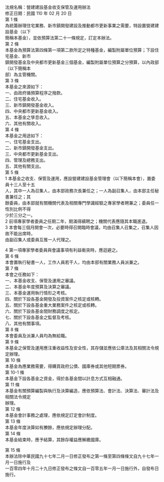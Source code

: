 法規名稱：營建建設基金收支保管及運用辦法  
修正日期：民國 110 年 02 月 20 日  
第 1 條  
為統籌辦理住宅業務、新市鎮開發建設及推動都市更新事業之需要，特設置營建建設基金（以下  
簡稱本基金），並依預算法第二十一條規定，訂定本辦法。  
第 2 條  
本基金為預算法第四條第一項第二款所定之特種基金，編製附屬單位預算；下設住宅基金、新市  
鎮開發基金及中央都市更新基金三個基金，編製附屬單位預算之分預算，以內政部（以下簡稱本  
部）為主管機關。  
第 3 條  
本基金之來源如下：  
一、由政府循預算程序之撥款。  
二、住宅基金收入。  
三、新市鎮開發基金收入。  
四、中央都市更新基金收入。  
五、本基金之孳息收入。  
六、其他有關收入。  
第 4 條  
本基金之用途如下：  
一、住宅基金支出。  
二、新市鎮開發基金支出。  
三、中央都市更新基金支出。  
四、管理及總務支出。  
五、其他有關支出。  
第 5 條  
1 本基金之收支、保管及運用，應設營建建設基金管理會（以下簡稱本會），置委員十三人至十五  
人，其中一人為召集人，由本部政務次長兼任之；一人為副召集人，由本部主任秘書兼任之；其  
餘委員，由本部就有關機關代表及相關專門學識經驗之專家學者聘兼之；委員任一性別比例不得  
少於三分之一。  
2 前項專家學者委員之任期二年，期滿得續聘之；機關代表應隨其本職進退。  
3 本會每三個月開會一次，必要時得召開臨時會議，均由召集人召集之，召集人因故不能出席時，  
由副召集人或委員互推一人代理之。  


4 第一項專家學者委員與會議事項有利益衝突時，應迴避之。  
第 6 條  
本會置執行秘書一人，工作人員若干人，均由本部有關業務人員派兼之。  
第 7 條  
本會之任務如下：  
一、本基金收支、保管及運用之審議。  
二、本基金年度預算及決算之審議。  
三、本基金運用執行情形之考核。  
四、關於下設各基金開發及投資案件之核定或核轉。  
五、關於下設各基金重大業務案件之核定或核轉。  
六、關於下設各基金間財務調度之核定。  
七、關於下設各基金之監督及考核。  
八、其他有關事項。  
第 8 條  
本會委員及派兼人員均為無給職。  
第 9 條  
本基金之保管及運用應注重收益性及安全性，其存儲並應依公庫法及其相關法令規定辦理。  
第 10 條  
本基金為應業務需要，得購買政府公債、國庫券或其他短期票券。  
第 10-1 條  
本基金下設各基金之資金，得於各基金間以計息方式互相融通。  
第 11 條  
本基金有關預算編製與執行及決算編造，應依預算法、會計法、決算法、審計法及相關法令規定  
辦理。  
第 12 條  
本基金會計事務之處理，應依規定訂定會計制度。  
第 13 條  
本基金年度決算如有賸餘，應依規定辦理分配。  
第 14 條  
本基金結束時，應予結算，其餘存權益應解繳國庫。  


第 15 條  
本辦法除中華民國九十七年二月一日修正發布之第一條至第四條條文自九十七年一月一日施行及  
一百零四年十月二十九日修正發布之條文自一百零五年一月一日施行外，自發布日施行。  


